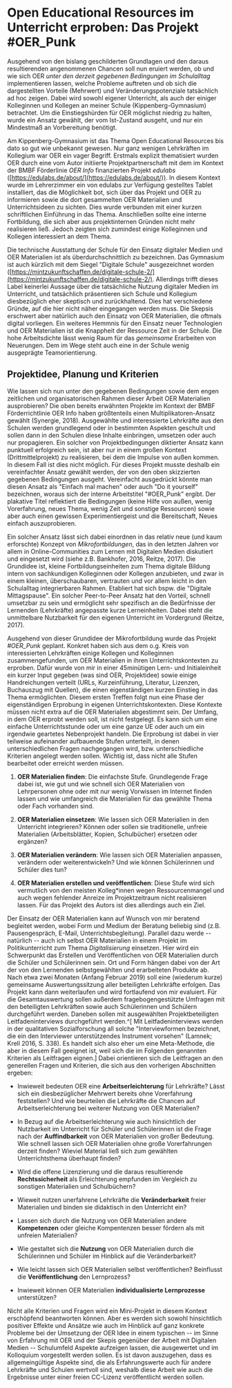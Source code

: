 # Open Educational Resources im Unterricht erproben: Das Projekt #OER_Punk

Ausgehend von den bislang geschilderten Grundlagen und den daraus
resultierenden angenommenen Chancen soll nun eruiert werden, ob und wie sich
OER _unter den derzeit gegebenen Bedingungen im Schulalltag_ implementieren
lassen, welche Probleme auftreten und ob sich die dargestellten Vorteile
(Mehrwert) und Veränderungspotenziale tatsächlich ad hoc zeigen. Dabei wird
sowohl eigener Unterricht, als auch der einiger Kolleginnen und Kollegen an
meiner Schule (Kippenberg-Gymnasium) betrachtet. Um die Einstiegshürden für OER
möglichst niedrig zu halten, wurde ein Ansatz gewählt, der vom Ist-Zustand
ausgeht, und nur ein Mindestmaß an Vorbereitung benötigt.

Am Kippenberg-Gymnasium ist das Thema Open Educational Resources bis dato so
gut wie unbekannt gewesen. Nur ganz wenigen Lehrkräften im Kollegium war OER
ein vager Begriff. Erstmals explizit thematisiert wurden OER durch eine vom
Autor initiierte Projektpartnerschaft mit dem im Kontext der BMBF Förderlinie
_OER Info_ finanzierten Projekt _edulabs_
([https://edulabs.de/about/](https://edulabs.de/about/)). In diesem Kontext
wurde im Lehrerzimmer ein von edulabs zur Verfügung gestelltes Tablet
installiert, das die Möglichkeit bot, sich über das Projekt und OER zu
informieren sowie die dort gesammelten OER Materialien und Unterrichtsideen zu
sichten. Dies wurde verbunden mit einer kurzen schriftlichen Einführung in das
Thema. Anschließen sollte eine interne Fortbildung, die sich aber aus
projektinternen Gründen nicht mehr realisieren ließ. Jedoch zeigten sich
zumindest einige Kolleginnen und Kollegen interessiert an dem Thema.

Die technische Ausstattung der Schule für den Einsatz digitaler Medien und OER
Materialien ist als überdurchschnittlich zu bezeichnen. Das Gymnasium ist auch
kürzlich mit dem Siegel "Digitale Schule" ausgezeichnet worden
([https://mintzukunftschaffen.de/digitale-schule-2/](https://mintzukunftschaffen.de/digitale-schule-2/).
Allerdings trifft dieses Label keinerlei Aussage über die tatsächliche Nutzung
digitaler Medien im Unterricht, und tatsächlich präsentieren sich Schule und
Kollegium diesbezüglich eher skeptisch und zurückhaltend. Dies hat verschiedene
Gründe, auf die hier nicht näher eingegangen werden muss. Die Skepsis erschwert
aber natürlich auch den Einsatz von OER Materialien, die oftmals digital
vorliegen. Ein weiteres Hemmnis für den Einsatz neuer Technologien und OER
Materialien ist die Knappheit der Ressource Zeit in der Schule. Die hohe
Arbeitsdichte lässt wenig Raum für das _gemeinsame_ Erarbeiten von Neuerungen.
Dem im Wege steht auch eine in der Schule wenig ausgeprägte Teamorientierung.


## Projektidee, Planung und Kriterien

Wie lassen sich nun unter den gegebenen Bedingungen sowie dem engen zeitlichen
und organisatorischen Rahmen dieser Arbeit OER Materialien ausprobieren? Die
oben bereits erwähnten Projekte im Kontext der BMBF Förderrichtlinie OER Info
haben größtenteils einen Multiplikatoren-Ansatz gewählt (Synergie, 2018).
Ausgewählte und interessierte Lehrkräfte aus den Schulen werden grundlegend
oder in bestimmten Aspekten geschult und sollen dann in den Schulen diese
Inhalte einbringen, umsetzen oder auch nur propagieren. Ein solcher von
Projektbedingungen diktierter Ansatz kann punktuell erfolgreich sein, ist aber
nur in einem großen Kontext (Drittmittelprojekt) zu realisieren, bei dem die
Impulse von außen kommen. In diesem Fall ist dies nicht möglich. Für dieses
Projekt musste deshalb ein vereinfachter Ansatz gewählt werden, der von den
oben skizzierten gegebenen Bedingungen ausgeht. Vereinfacht ausgedrückt könnte
man diesen Ansatz als "Einfach mal machen" oder auch "Do it yourself"
bezeichnen, woraus sich der interne Arbeitstitel "#OER_Punk" ergibt. Der
plakative Titel reflektiert die Bedingungen (keine Hilfe von außen, wenig
Vorerfahrung, neues Thema, wenig Zeit und sonstige Ressourcen) sowie aber auch
einen gewissen Experimentiergeist und die Bereitschaft, Neues einfach
auszuprobieren.

Ein solcher Ansatz lässt sich dabei einordnen in das relativ neue (und kaum
erforschte) Konzept von _Mikrofortbildungen_, das in den letzten Jahren vor
allem in Online-Communities zum Lernen mit Digitalen Medien diskutiert und
eingesetzt wird (siehe z.B. Bankhofer, 2016, Reitze, 2017). Die Grundidee ist,
kleine Fortbildungseinheiten zum Thema digitale Bildung intern von sachkundigen
Kolleginnen oder Kollegen anzubieten, und zwar in einem kleinen,
überschaubaren, vertrauten und vor allem leicht in den Schulalltag
integrierbaren Rahmen. Etabliert hat sich bspw. die "Digitale Mittagspause".
Ein solcher Peer-to-Peer Ansatz hat den Vorteil, schnell umsetzbar zu sein und
ermöglicht sehr spezifisch an die Bedürfnisse der Lernenden (Lehrkräfte)
angepasste kurze Lerneinheiten. Dabei steht die unmittelbare Nutzbarkeit für
den eigenen Unterricht im Vordergrund (Reitze, 2017).

Ausgehend von dieser Grundidee der Mikrofortbildung wurde das Projekt
_#OER_Punk_ geplant. Konkret haben sich aus dem o.g. Kreis von interessierten
Lehrkräften einige Kollegen und Kolleginnen zusammengefunden, um OER
Materialien in ihren Unterrichtskontexten zu erproben. Dafür wurde von mir in
einer 45minütigen Lern- und Initialeinheit ein kurzer Input gegeben (was sind
OER, Projektidee) sowie einige Handreichungen verteilt (URLs, Kurzeinführung,
Literatur, Lizenzen, Buchauszug mit Quellen), die einen eigenständigen kurzen
Einstieg in das Thema ermöglichten. Diesem ersten Treffen folgt
nun eine Phase der eigenständigen Erprobung in eigenen Unterrichtskontexten.
Diese Kontexte müssen nicht extra auf die OER Materialien abgestimmt sein. Der
Umfang, in dem OER erprobt werden soll, ist nicht festgelegt. Es kann sich um
eine einfache Unterrichtsstunde oder um eine ganze UE oder auch um ein
irgendwie geartetes Nebenprojekt handeln. Die Erprobung ist dabei in vier
teilweise aufeinander aufbauende Stufen unterteilt, in denen unterschiedlichen
Fragen nachgegangen wird, bzw. unterschiedliche Kriterien angelegt werden
sollen. Wichtig ist, dass nicht alle Stufen bearbeitet oder erreicht werden
müssen.

1. **OER Materialien finden**: Die einfachste Stufe. Grundlegende Frage dabei
ist, wie gut und wie schnell sich OER Materialien von Lehrpersonen ohne oder
mit nur wenig Vorwissen im Internet finden lassen und wie umfangreich die
Materialien für das gewählte Thema oder Fach vorhanden sind.

2. **OER Materialien einsetzen**: Wie lassen sich OER Materialien in den
Unterricht integrieren? Können oder sollen sie traditionelle, unfreie
Materialien (Arbeitsblätter, Kopien, Schulbücher) ersetzen oder ergänzen?

3. **OER Materialien verändern**: Wie lassen sich OER Materialien anpassen, verändern oder weiterentwickeln? Und wie können Schülerinnen und Schüler dies tun?

4. **OER Materialien erstellen und veröffentlichen**: Diese Stufe wird sich
vermutlich von den meisten Kolleg*innen wegen Ressourcenmangel und auch wegen
fehlender Anreize im Projektzeitraum nicht realisieren lassen. Für das Projekt
des Autors ist dies allerdings auch ein Ziel.

Der Einsatz der OER Materialien kann auf Wunsch von mir beratend begleitet
werden, wobei Form und Medium der Beratung beliebig sind (z.B. Pausengespräch,
E-Mail, Unterrichtsbegleitung). Parallel dazu werde -- natürlich -- auch ich
selbst OER Materialien in einem Projekt im Politikunterricht zum Thema
_Digitalisierung_ einsetzen. Hier wird ein Schwerpunkt das Erstellen und
Veröffentlichen von OER Materialien durch die Schüler und Schülerinnen sein.
Ort und Form hängen dabei von der Art der von den Lernenden selbstgewählten und
erarbeiteten Produkte ab. Nach etwa zwei Monaten (Anfang Februar 2019) soll
eine (wiederum kurze) gemeinsame Auswertungssitzung aller beteiligten
Lehrkräfte erfolgen. Das Projekt kann dann weiterlaufen und wird fortlaufend
von mir evaluiert. Für die Gesamtauswertung sollen außerdem fragebogengestützte
Umfragen mit den beteiligten Lehrkräften sowie auch Schülerinnen und Schülern
durchgeführt werden. Daneben sollen mit ausgewählten Projektbeteiligten
Leitfadeninterviews durchgeführt werden.^[ Mit Leitfadeninterviews werden in
der qualitativen Sozialforschung all solche "Interviewformen bezeichnet, die
ein den Interviewer unterstützendes Instrument vorsehen" (Lamnek; Krell 2016,
S. 338). Es handelt sich also eher um eine Meta-Methode, die aber in diesem
Fall geeignet ist, weil sich die im Folgenden genannten Kriterien als
Leitfragen eignen.] Dabei orientieren sich die Leitfragen an den generellen
Fragen und Kriterien, die sich aus den vorherigen Abschnitten ergeben:

- Inwieweit bedeuten OER eine **Arbeitserleichterung** für Lehrkräfte? Lässt
  sich ein diesbezüglicher Mehrwert bereits ohne Vorerfahrung feststellen? Und
  wie beurteilen die Lehrkräfte die Chancen auf Arbeitserleichterung bei
  weiterer Nutzung von OER Materialien?

- In Bezug auf die Arbeitserleichterung wie auch hinsichtlich der Nutzbarkeit
  im Unterricht für Schüler und Schülerinnen ist die Frage nach der
  **Auffindbarkeit** von OER Materialien von großer Bedeutung. Wie schnell
  lassen sich OER Materialien ohne große Vorerfahrungen derzeit finden? Wieviel
  Material ließ sich zum gewählten Unterrichtsthema überhaupt finden?

- Wird die offene Lizenzierung und die daraus resultierende
  **Rechtssicherheit** als Erleichterung empfunden im Vergleich zu sonstigen
  Materialien und Schulbüchern?

- Wieweit nutzen unerfahrene Lehrkräfte die **Veränderbarkeit** freier
  Materialien und binden sie didaktisch in den Unterricht ein?

- Lassen sich durch die Nutzung von OER Materialien andere **Kompetenzen** oder gleiche Kompentenzen besser fördern als mit unfreien Materialien?

- Wie gestaltet sich die **Nutzung** von OER Materialien durch die Schülerinnen
  und Schüler im Hinblick auf die Veränderbarkeit?

- Wie leicht lassen sich OER Materialien selbst veröffentlichen? Beinflusst die
  **Veröffentlichung** den Lernprozess?

- Inwieweit können OER Materialien **individualisierte Lernprozesse** unterstützen?


Nicht alle Kriterien und Fragen wird ein Mini-Projekt in diesem Kontext
erschöpfend beantworten können. Aber es werden sich sowohl hinsichtlich
positiver Effekte und Ansätze wie auch im Hinblick auf ganz konkrete Probleme
bei der Umsetzung der OER Idee in einem typischen -- im Sinne von Erfahrung mit
OER und der Skepis gegenüber der Arbeit mit Digitalen Medien -- Schulumfeld
Aspekte aufzeigen lassen, die ausgewertet und im Kolloquium vorgestellt werden
sollen. Es ist davon auszugehen, dass es allgemeingültige Aspekte sind, die als
Erfahrungswerte auch für andere Lehrkräfte und Schulen wertvoll sind, weshalb
diese Arbeit wie auch die Ergebnisse unter einer freien
CC-Lizenz veröffentlicht werden sollen.
<!-- ggf. Verweis auf github repo -->
